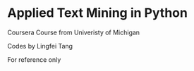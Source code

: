 # Applied Text Mining in Python

Coursera Course from Univeristy of Michigan

Codes by Lingfei Tang

For reference only
